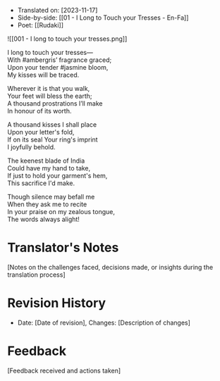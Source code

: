 
- Translated on: [2023-11-17]
- Side-by-side: [[01 - I Long to Touch your Tresses - En-Fa]]
- Poet: [[Rudaki]]  

![[001 - I long to touch your tresses.png]]

I long to touch your tresses—  
    With #ambergris’ fragrance graced;  
Upon your tender #jasmine bloom,  
    My kisses will be traced.  

Wherever it is that you walk,  
    Your feet will bless the earth;  
A thousand prostrations I’ll make  
    In honour of its worth.

A thousand kisses I shall place  
Upon your letter's fold,  
If on its seal 
    Your ring's imprint  
        I joyfully behold.

The keenest blade of India  
    Could have my hand to take,  
If just to hold your garment's hem,  
    This sacrifice I'd make.   

Though silence may befall me  
    When they ask me to recite   
In your praise on my zealous tongue,  
    The words always alight!  



# Translator's Notes
[Notes on the challenges faced, decisions made, or insights during the translation process]

# Revision History
- Date: [Date of revision], Changes: [Description of changes]

# Feedback
[Feedback received and actions taken]

